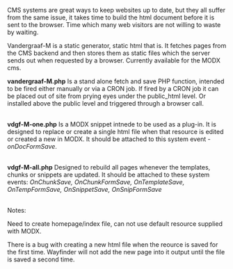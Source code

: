 CMS systems are great ways to keep websites up to date, but they all suffer from the same issue, it takes time to build the html document before it is sent to the browser.  Time which many web visitors are not willing to waste by waiting.

Vandergraaf-M is a static generator, static html that is.  It fetches pages from the CMS backend and then stores them as static files which the server sends out when requested by a browser.  Currently available for the MODX cms.


**vandergraaf-M.php**
Is a stand alone fetch and save PHP function, intended to be fired either manually or via a CRON job.  If fired by a CRON job it can be placed out of site from prying eyes under the public_html level.  Or installed above the public level and triggered through a browser call.
&nbsp;<br>
&nbsp;<br>

**vdgf-M-one.php**
Is a MODX snippet intnede to be used as a plug-in.  It is designed to replace or create a single html file when that resource is edited or created a new in MODX.  It should be attached to this system event - *onDocFormSave*.
&nbsp;<br>
&nbsp;<br>

**vdgf-M-all.php**
Designed to rebuild all pages whenever the templates, chunks or snippets are updated.  It should be attached to these system events: *OnChunkSave, OnChunkFormSave, OnTemplateSave, OnTempFormSave, OnSnippetSave, OnSnipFormSave*
&nbsp;<br>
&nbsp;<br>

Notes:

Need to create homepage/index file, can not use default resource supplied with MODX.

There is a bug with creating a new html file when the reource is saved for the first time.  Wayfinder will not add the new page into it output until the file is saved a second time.

